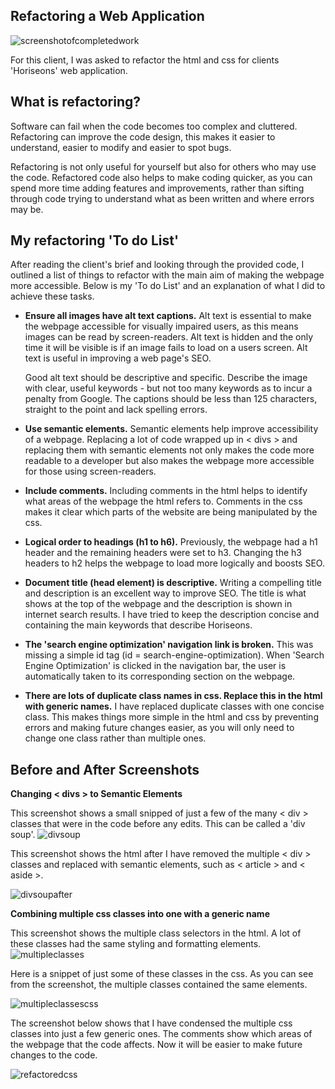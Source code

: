 ## Refactoring a Web Application

![screenshotofcompletedwork](https://user-images.githubusercontent.com/101473841/162484502-6fe4d13f-67ab-45cb-b103-b2da4b37a994.png)

For this client, I was asked to refactor the html and css for clients 'Horiseons' web application.

## What is refactoring?

Software can fail when the code becomes too complex and cluttered. Refactoring can improve the code design, this makes it easier to understand, easier to modify and easier to spot bugs.

Refactoring is not only useful for yourself but also for others who may use the code. Refactored code also helps to make coding quicker, as you can spend more time adding features and improvements, rather than sifting through code trying to understand what as been written and where errors may be.

## My refactoring 'To do List'

After reading the client's brief and looking through the provided code, I outlined a list of things to refactor with the main aim of making the webpage more accessible. Below is my 'To do List' and an explanation of what I did to achieve these tasks.

- **Ensure all images have alt text captions.**
  Alt text is essential to make the webpage accessible for visually impaired users, as this means images can be read by screen-readers. Alt text is hidden and the only time it will be visible is if an image fails to load on a users screen. Alt text is useful in improving a web page's SEO.

  Good alt text should be descriptive and specific. Describe the image with clear, useful keywords - but not too many keywords as to incur a penalty from Google. The captions should be less than 125 characters, straight to the point and lack spelling errors.

- **Use semantic elements.**
  Semantic elements help improve accessibility of a webpage. Replacing a lot of code wrapped up in < divs > and replacing them with semantic elements not only makes the code more readable to a developer but also makes the webpage more accessible for those using screen-readers.

- **Include comments.**
  Including comments in the html helps to identify what areas of the webpage the html refers to. Comments in the css makes it clear which parts of the website are being manipulated by the css.

- **Logical order to headings (h1 to h6).**
  Previously, the webpage had a h1 header and the remaining headers were set to h3. Changing the h3 headers to h2 helps the webpage to load more logically and boosts SEO.

- **Document title (head element) is descriptive.**
  Writing a compelling title and description is an excellent way to improve SEO. The title is what shows at the top of the webpage and the description is shown in internet search results. I have tried to keep the description concise and containing the main keywords that describe Horiseons.

- **The 'search engine optimization' navigation link is broken.**
  This was missing a simple id tag (id = search-engine-optimization). When 'Search Engine Optimization' is clicked in the navigation bar, the user is automatically taken to its corresponding section on the webpage.

- **There are lots of duplicate class names in css. Replace this in the html with generic names.**
  I have replaced duplicate classes with one concise class. This makes things more simple in the html and css by preventing errors and making future changes easier, as you will only need to change one class rather than multiple ones.
  
 
## Before and After Screenshots

**Changing < divs > to Semantic Elements**
  
  This screenshot shows a small snipped of just a few of the many < div > classes that were in the code before any edits. This can be called a 'div soup'. 
  ![divsoup](https://user-images.githubusercontent.com/101473841/162231706-49f28be7-cd5e-41c5-ba22-6d08985b9693.png)
  
  This screenshot shows the html after I have removed the multiple < div > classes and replaced with semantic elements, such as < article > and < aside >.
  
  ![divsoupafter](https://user-images.githubusercontent.com/101473841/162232972-b0ba4721-ea74-4f4a-9d88-b51810293980.png)
  
 **Combining multiple css classes into one with a generic name**
 
 This screenshot shows the multiple class selectors in the html. A lot of these classes had the same styling and formatting elements. 
 ![multipleclasses](https://user-images.githubusercontent.com/101473841/162234507-5bbcc92d-145b-4b48-9546-5d1082293b75.png)
 
 Here is a snippet of just some of these classes in the css. As you can see from the screenshot, the multiple classes contained the same elements.
 
 ![multipleclassescss](https://user-images.githubusercontent.com/101473841/162235357-b35011fa-03ee-4a69-bab3-bdb8d573ba97.png)
 
 The screenshot below shows that I have condensed the multiple css classes into just a few generic ones. The comments show which areas of the webpage that the code affects. Now it will be easier to make future changes to the code.
 
 ![refactoredcss](https://user-images.githubusercontent.com/101473841/162236223-923473cc-27b2-40fe-8ea6-b16d8c548eb6.png)


